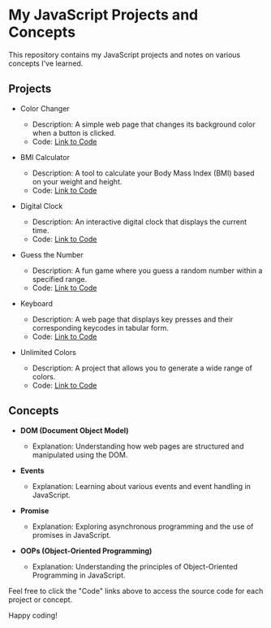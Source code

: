 # My JavaScript Projects and Concepts

This repository contains my JavaScript projects and notes on various concepts I've learned.

## Projects

- Color Changer
  - Description: A simple web page that changes its background color when a button is clicked.
  - Code: [Link to Code](https://github.com/a092devs/chai-aur-javascript/tree/master/02_projects/1-colorChanger)

- BMI Calculator
  - Description: A tool to calculate your Body Mass Index (BMI) based on your weight and height.
  - Code: [Link to Code](https://github.com/a092devs/chai-aur-javascript/tree/master/02_projects/2-bmiCalculator)

- Digital Clock
  - Description: An interactive digital clock that displays the current time.
  - Code: [Link to Code](https://github.com/a092devs/chai-aur-javascript/tree/master/02_projects/3-digitalClock)

- Guess the Number
  - Description: A fun game where you guess a random number within a specified range.
  - Code: [Link to Code](https://github.com/a092devs/chai-aur-javascript/tree/master/02_projects/4-guessTheNumber)

- Keyboard
  - Description: A web page that displays key presses and their corresponding keycodes in tabular form.
  - Code: [Link to Code](https://github.com/a092devs/chai-aur-javascript/tree/master/02_projects/5-keyboard)

- Unlimited Colors
  - Description: A project that allows you to generate a wide range of colors.
  - Code: [Link to Code](https://github.com/a092devs/chai-aur-javascript/tree/master/02_projects/6-unlimitedColors)

## Concepts

- **DOM (Document Object Model)**
  - Explanation: Understanding how web pages are structured and manipulated using the DOM.

- **Events**
  - Explanation: Learning about various events and event handling in JavaScript.

- **Promise**
  - Explanation: Exploring asynchronous programming and the use of promises in JavaScript.

- **OOPs (Object-Oriented Programming)**
  - Explanation: Understanding the principles of Object-Oriented Programming in JavaScript.

Feel free to click the "Code" links above to access the source code for each project or concept.

Happy coding!
